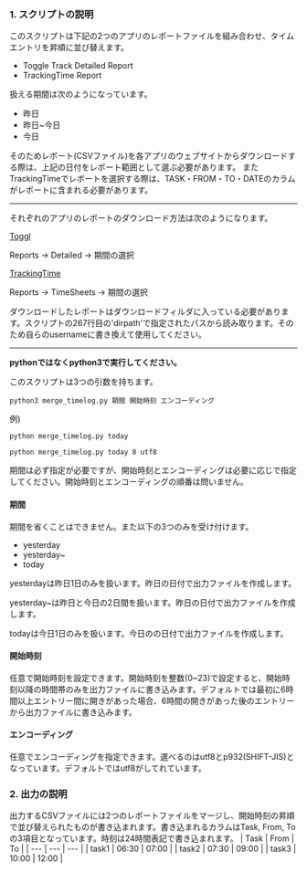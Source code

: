 ### 1. スクリプトの説明
このスクリプトは下記の2つのアプリのレポートファイルを組み合わせ、タイムエントリを昇順に並び替えます。
- Toggle Track Detailed Report
- TrackingTime Report

扱える期間は次のようになっています。
- 昨日
- 昨日~今日
- 今日

そのためレポート(CSVファイル)を各アプリのウェブサイトからダウンロードする際は、上記の日付をレポート範囲として選ぶ必要があります。
またTrackingTimeでレポートを選択する際は、TASK・FROM・TO・DATEのカラムがレポートに含まれる必要があります。

---

それぞれのアプリのレポートのダウンロード方法は次のようになります。

[Toggl](https://toggl.com)

Reports → Detailed → 期間の選択

[TrackingTime](https://trackingtime.co/)

Reports → TimeSheets → 期間の選択


ダウンロードしたレポートはダウンロードフィルダに入っている必要があります。スクリプトの267行目の'dirpath'で指定されたパスから読み取ります。そのため自らのusernameに書き換えて使用してください。

---

**pythonではなくpython3で実行してください。**

このスクリプトは3つの引数を持ちます。

`python3 merge_timelog.py 期間 開始時刻 エンコーディング`

例)

`python merge_timelog.py today`

`python merge_timelog.py today 8 utf8`

期間は必ず指定が必要ですが、開始時刻とエンコーディングは必要に応じで指定してください。開始時刻とエンコーディングの順番は問いません。

#### 期間

期間を省くことはできません。また以下の3つのみを受け付けます。
- yesterday
- yesterday~
- today

yesterdayは昨日1日のみを扱います。昨日の日付で出力ファイルを作成します。

yesterday~は昨日と今日の2日間を扱います。昨日の日付で出力ファイルを作成します。

todayは今日1日のみを扱います。今日のの日付で出力ファイルを作成します。

#### 開始時刻

任意で開始時刻を設定できます。開始時刻を整数(0~23)で設定すると、開始時刻以降の時間帯のみを出力ファイルに書き込みます。デフォルトでは最初に6時間以上エントリー間に開きがあった場合、6時間の開きがあった後のエントリーから出力ファイルに書き込みます。

#### エンコーディング

任意でエンコーディングを指定できます。選べるのはutf8とp932(SHIFT-JIS)となっています。デフォルトではutf8がしてれています。

### 2. 出力の説明
出力するCSVファイルには2つのレポートファイルをマージし、開始時刻の昇順で並び替えられたものが書き込まれます。書き込まれるカラムはTask, From, Toの3項目となっています。時刻は24時間表記で書き込まれます。
| Task | From | To |
| --- | --- | --- |
| task1 | 06:30 | 07:00 |
| task2 | 07:30 | 09:00 |
| task3 | 10:00 | 12:00 |
